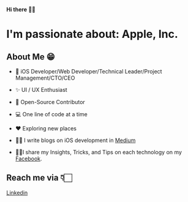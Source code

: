 **Hi there** 👋🏻

# I'm passionate about: Apple, Inc.
## About Me 😁
* 📱 iOS Developer/Web Developer/Technical Leader/Project Management/CTO/CEO

* ✨ UI / UX Enthusiast

* 📖 Open-Source Contributor

* 💻 One line of code at a time

* ♥️ Exploring new places

* ✍🏻 I write blogs on iOS development in [Medium](https://medium.com/@toduforsharing)

* 💁🏻I share my Insights, Tricks, and Tips on each technology on my [Facebook](https://www.facebook.com/YOUTUBEwithTDFS).


## Reach me via 👇🏻
 
 [Linkedin](https://www.linkedin.com/in/forsharing-domnguyen/)
